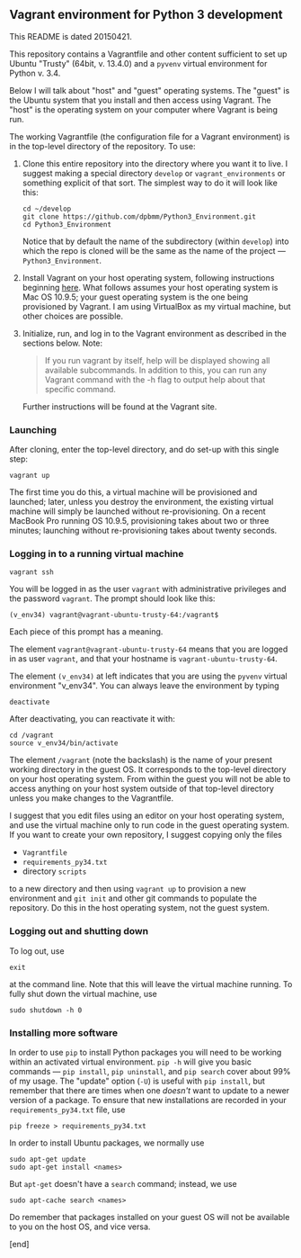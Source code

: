 ## Vagrant environment for Python 3 development

This README is dated 20150421.

This repository contains a Vagrantfile and other content sufficient to set up Ubuntu "Trusty" (64bit, v. 13.4.0) and a `pyvenv` virtual environment for Python v. 3.4.

Below I will talk about "host" and "guest" operating systems. The "guest" is the Ubuntu system that you install and then access using Vagrant. The "host" is the operating system on your computer where Vagrant is being run.

The working Vagrantfile (the configuration file for a Vagrant environment) is in the top-level directory of the repository. To use:

 1. Clone this entire repository into the directory where you want it to live. I suggest making a special directory `develop` or `vagrant_environments` or something explicit of that sort. The simplest way to do it will look like this:

        cd ~/develop
        git clone https://github.com/dpbmm/Python3_Environment.git
        cd Python3_Environment

    Notice that by default the name of the subdirectory (within `develop`) into which the repo is cloned will be the same as the name of the project — `Python3_Environment`.

 1. Install Vagrant on your host operating system, following instructions beginning [here](http://docs.vagrantup.com/v2/installation/). What follows assumes your host operating system is Mac OS 10.9.5; your guest operating system is the one being provisioned by Vagrant. I am using VirtualBox as my virtual machine, but other choices are possible.
 1. Initialize, run, and log in to the Vagrant environment as described in the sections below. Note:

    > If you run vagrant by itself, help will be displayed showing all available subcommands. In addition to this, you can run any Vagrant command with the -h flag to output help about that specific command.
      
    Further instructions will be found at the Vagrant site.

### Launching

After cloning, enter the top-level directory, and do set-up with this single step:

    vagrant up

The first time you do this, a virtual machine will be provisioned and launched; later, unless you destroy the environment, the existing virtual machine will simply be launched without re-provisioning. On a recent MacBook Pro running OS 10.9.5, provisioning takes about two or three minutes; launching without re-provisioning takes about twenty seconds.

### Logging in to a running virtual machine

    vagrant ssh

You will be logged in as the user `vagrant` with administrative privileges and the password `vagrant`. The prompt should look like this:

    (v_env34) vagrant@vagrant-ubuntu-trusty-64:/vagrant$

Each piece of this prompt has a meaning.

The element `vagrant@vagrant-ubuntu-trusty-64` means that you are logged in as user `vagrant`, and that your hostname is `vagrant-ubuntu-trusty-64`.

The element `(v_env34)` at left indicates that you are using the `pyvenv` virtual environment "v_env34". You can always leave the environment by typing

    deactivate

After deactivating, you can reactivate it with:

    cd /vagrant
    source v_env34/bin/activate

The element `/vagrant` (note the backslash) is the name of your present working directory in the guest OS. It corresponds to the top-level directory on your host operating system. From within the guest you will not be able to access anything on your host system outside of that top-level directory unless you make changes to the Vagrantfile. 

I suggest that you edit files using an editor on your host operating system, and use the virtual machine only to run code in the guest operating system. If you want to create your own repository, I suggest copying only the files

 * `Vagrantfile`
 * `requirements_py34.txt`
 * directory `scripts`
 
to a new directory and then using `vagrant up` to provision a new environment and `git init` and other git commands to populate the repository. Do this in the host operating system, not the guest system.

### Logging out and shutting down

To log out, use

    exit

at the command line. Note that this will leave the virtual machine running. To fully shut down the virtual machine, use

    sudo shutdown -h 0

### Installing more software

In order to use `pip` to install Python packages you will need to be working within an activated virtual environment. `pip -h` will give you basic commands — `pip install`, `pip uninstall`, and `pip search` cover about 99% of my usage. The "update" option (`-U`) is useful with `pip install`, but remember that there are times when one _doesn't_ want to update to a newer version of a package. To ensure that new installations are recorded in your `requirements_py34.txt` file, use

    pip freeze > requirements_py34.txt

In order to install Ubuntu packages, we normally use

    sudo apt-get update
    sudo apt-get install <names>

But `apt-get` doesn't have a `search` command; instead, we use

    sudo apt-cache search <names>

Do remember that packages installed on your guest OS will not be available to you on the host OS, and vice versa.

[end]
